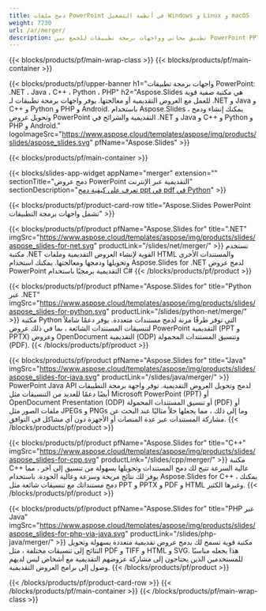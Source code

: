 ```yaml
---
title: دمج ملفات PowerPoint في أنظمة التشغيل Windows و Linux و macOS
weight: 7730
url: /ar/merger/
description: تطبيق مجاني وواجهات برمجة تطبيقات للجمع بين PowerPoint PPT و PPS و PPTX و PDF و POTX و PPSX و PPTM و PPSM و POTM و ODP و OTP
---
```


{{< blocks/products/pf/main-wrap-class >}}
{{< blocks/products/pf/main-container >}}

{{< blocks/products/pf/upper-banner h1="واجهات برمجة تطبيقات PowerPoint: .NET ، Java ، C++ ، Python ، PHP" h2="Aspose.Slides هي مكتبة صفية قوية للعمل مع العروض التقديمية أو معالجتها. يوفر واجهات برمجة تطبيقات لـ .NET و Java و C++ و Python و PHP و Android. باستخدام Aspose.Slides ، يمكنك إنشاء ودمج وتحويل عروض PowerPoint التقديمية والشرائح في .NET و Java و C++ و Python و PHP و Android." logoImageSrc="https://www.aspose.cloud/templates/aspose/img/products/slides/aspose_slides.svg" pfName="Aspose.Slides" >}}


{{< blocks/products/pf/main-container >}}

{{< blocks/slides-app-widget 
    appName="merger"
    extension=""
    sectionTitle="دمج عروض PowerPoint التقديمية عبر الإنترنت" 
    sectionDescription="[تعرف على كيفية دمج ppt في pdf في Python](https://products.aspose.com/slides/ar/python-net/merge/ppt-to-pdf/)" >}}

{{< blocks/products/pf/product-card-row title="Aspose.Slides PowerPoint تشمل واجهات برمجة التطبيقات" >}}

{{< blocks/products/pf/product pfName="Aspose.Slides for" title=".NET" imgSrc="https://www.aspose.cloud/templates/aspose/img/products/slides/aspose_slides-for-net.svg" productLink="/slides/net/merger/" >}}
تستخدم مكتبة .NET القوية لإنشاء العروض التقديمية وملفات HTML والمستندات الأخرى وتحويلها ودمجها ومعالجتها. يمكنك استخدام Aspose.Slides for .NET لدمج عروض PowerPoint التقديمية برمجيًا باستخدام C#
{{< /blocks/products/pf/product >}}

{{< blocks/products/pf/product pfName="Aspose.Slides for" title="Python عبر .NET" imgSrc="https://www.aspose.cloud/templates/aspose/img/products/slides/aspose_slides-for-python.svg" productLink="/slides/python-net/merge/" >}}
مكتبة Python التي توفر طرقًا مرنة لدمج مستندات متعددة. يوفر دعمًا شاملاً لتنسيقات المستندات الشائعة ، بما في ذلك عروض PowerPoint التقديمية (PPT و PPTX) وعروض OpenDocument التقديمية (ODP) وتنسيق المستندات المحمولة (PDF).
{{< /blocks/products/pf/product >}}

{{< blocks/products/pf/product pfName="Aspose.Slides for" title="Java" imgSrc="https://www.aspose.cloud/templates/aspose/img/products/slides/aspose_slides-for-java.svg" productLink="/slides/java/merger/" >}}
PowerPoint Java API لدمج وتحويل العروض التقديمية. توفر واجهة برمجة التطبيقات أيضًا دعمًا للعديد من التنسيقات مثل Microsoft PowerPoint (PPT) أو OpenDocument Presentation (ODP) أو تنسيق المستندات المحمولة (PDF) أو ملفات الصور مثل JPEGs و PNGs وما إلى ذلك ، مما يجعلها حلاً مثاليًا عند البحث عن مشاركة المستندات عبر عدة المنصات أو الأجهزة دون أي مشاكل في التوافق.
{{< /blocks/products/pf/product >}}

{{< blocks/products/pf/product pfName="Aspose.Slides for" title="C++" imgSrc="https://www.aspose.cloud/templates/aspose/img/products/slides/aspose_slides-for-cpp.svg" productLink="/slides/cpp/merger/" >}}
مكتبة C++ عالية السرعة تتيح لك دمج المستندات وتحويلها بسهولة من تنسيق إلى آخر ، مما يوفر لك نتائج مريحة وسرعة وعالية الجودة. باستخدام Aspose.Slides for C++ ، يمكنك دمج مستنداتك مع تنسيقات شائعة مثل PPT و PPTX و PDF و HTML وغيرها الكثير.
{{< /blocks/products/pf/product >}}

{{< blocks/products/pf/product pfName="Aspose.Slides for" title="PHP عبر Java" imgSrc="https://www.aspose.cloud/templates/aspose/img/products/slides/aspose_slides-for-php-via-java.svg" productLink="/slides/php-java/merger/" >}}
مكتبة قوية تسمح لك بدمج عروض تقديمية متعددة بسهولة وتحويل النتائج إلى تنسيقات مختلفة ، مثل PDF و TIFF و HTML و SVG. هذا يجعله مناسبًا للمستخدمين الذين يحتاجون إلى مشاركة عروضهم التقديمية مع أشخاص ليس لديهم وصول إلى برامج العروض التقديمية.
{{< /blocks/products/pf/product >}}

{{< /blocks/products/pf/product-card-row >}}
{{< /blocks/products/pf/main-container >}}
{{< /blocks/products/pf/main-wrap-class >}}

